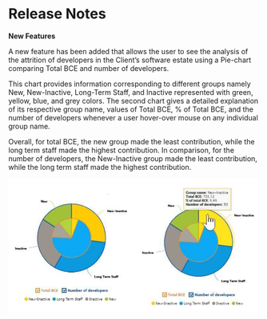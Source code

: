 # Release Notes

**New Features**

A new feature has been added that allows the user to see the analysis of the attrition of developers in the Client’s software estate using a Pie-chart comparing Total BCE and number of developers.

This chart provides information corresponding to different groups namely New, New-Inactive, Long-Term Staff, and Inactive represented with green, yellow, blue, and grey colors. The second chart gives a detailed explanation of its respective group name, values of Total BCE, % of Total BCE, and the number of developers whenever a user hover-over mouse on any individual group name.

Overall, for total BCE, the new group made the least contribution, while the long term staff made the highest contribution. In comparison, for the number of developers, the New-Inactive group made the least contribution, while the long term staff made the highest contribution.

![](<../.gitbook/assets/0 (1).png>)
